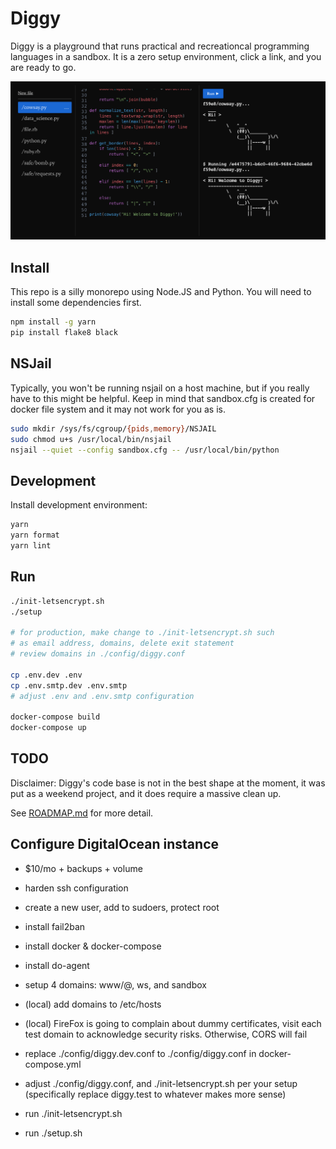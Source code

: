 # Diggy

Diggy is a playground that runs practical and recreationcal
programming languages in a sandbox. It is a zero setup environment,
click a link, and you are ready to go.

![Diggy screenshot](https://raw.githubusercontent.com/diggyhq/shell/master/public/image.png)

## Install

This repo is a silly monorepo using Node.JS and Python. You will need
to install some dependencies first.

```bash
npm install -g yarn
pip install flake8 black
```

## NSJail

Typically, you won't be running nsjail on a host machine, but if you
really have to this might be helpful. Keep in mind that sandbox.cfg is
created for docker file system and it may not work for you as is.

```bash
sudo mkdir /sys/fs/cgroup/{pids,memory}/NSJAIL
sudo chmod u+s /usr/local/bin/nsjail
nsjail --quiet --config sandbox.cfg -- /usr/local/bin/python
```

## Development

Install development environment:

```bash
yarn
yarn format
yarn lint
```

## Run

```bash
./init-letsencrypt.sh
./setup

# for production, make change to ./init-letsencrypt.sh such
# as email address, domains, delete exit statement
# review domains in ./config/diggy.conf

cp .env.dev .env
cp .env.smtp.dev .env.smtp
# adjust .env and .env.smtp configuration

docker-compose build
docker-compose up
```

## TODO

Disclaimer: Diggy's code base is not in the best shape at the moment,
it was put as a weekend project, and it does require a massive clean
up.

See
[ROADMAP.md](https://github.com/diggyhq/shell/blob/master/ROADMAP.md)
for more detail.

## Configure DigitalOcean instance

- $10/mo + backups + volume
- harden ssh configuration
- create a new user, add to sudoers, protect root
- install fail2ban
- install docker & docker-compose
- install do-agent

- setup 4 domains: www/@, ws, and sandbox
- (local) add domains to /etc/hosts
- (local) FireFox is going to complain about dummy certificates, visit
  each test domain to acknowledge security risks. Otherwise, CORS will fail
- replace ./config/diggy.dev.conf to ./config/diggy.conf in docker-compose.yml
- adjust ./config/diggy.conf, and ./init-letsencrypt.sh per your setup
  (specifically replace diggy.test to whatever makes more sense)
- run ./init-letsencrypt.sh
- run ./setup.sh
